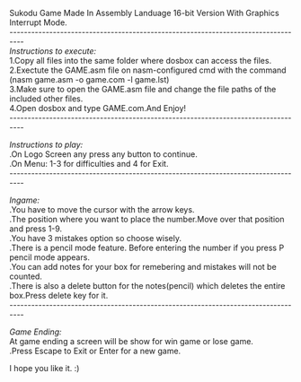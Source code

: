 Sukodu Game Made In Assembly Landuage 16-bit Version With Graphics Interrupt Mode.<br>
----------------------------------------------------------------------------------<br>
*Instructions to execute:*<br>
1.Copy all files into the same folder where dosbox can access the files.<br>
2.Exectute the GAME.asm file on nasm-configured cmd with the command  (nasm game.asm -o game.com -l game.lst)<br>
3.Make sure to open the GAME.asm file and change the file paths of the included other files.<br>
4.Open dosbox and type GAME.com.And Enjoy!<br>
----------------------------------------------------------------------------------<br>

*Instructions to play:*<br>
.On Logo Screen any press any button to continue.<br>
.On Menu: 1-3 for difficulties and 4 for Exit.<br>
----------------------------------------------------------------------------------<br>

*Ingame:*<br>
.You have to move the cursor with the arrow keys.<br>
.The position where you want to place the number.Move over that position and press 1-9.<br>
.You have 3 mistakes option so choose wisely.<br>
.There is a pencil mode feature. Before entering the number if you press P pencil mode appears.<br>
.You can add notes for your box for remebering and mistakes will not be counted.<br>
.There is also a delete button for the notes(pencil) which deletes the entire box.Press delete key for it.<br>
----------------------------------------------------------------------------------<br>

*Game Ending:*<br>
At game ending a screen will be show for win game or lose game.<br>
.Press Escape to Exit or Enter for a new game.<br>

I hope you like it. :)


